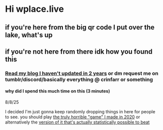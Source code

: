 # Hi wplace.live
## if you're here from the big qr code I put over the lake, what's up
## if you're not here from there idk how you found this

### [Read my blog I haven't updated in 2 years](https://crinfarr.io) or dm request me on tumblr/discord/basically everything @ crinfarr or something

#### why did I spend this much time on this (3 minutes)


8/8/25

I decided I'm just gonna keep randomly dropping things in here for people to see. you should play [the truly horrible "game" I made in 2020](https://crinfarr.itch.io/the-worst-game-ever) or alternatively the [version of it that's actually statistically possible to beat](https://crinfarr.itch.io/the-second-worst-game-ever)